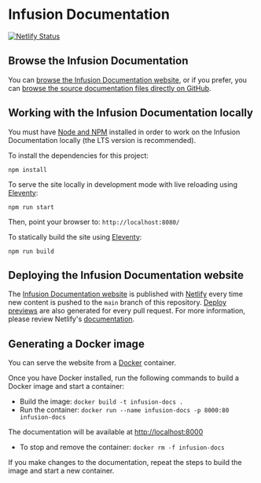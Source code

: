 # Infusion Documentation

[![Netlify Status](https://api.netlify.com/api/v1/badges/c9061766-d760-4eda-922f-da3b838a6013/deploy-status)](https://app.netlify.com/sites/fluid-infusion-docs/deploys)

## Browse the Infusion Documentation

You can [browse the Infusion Documentation website](http://docs.fluidproject.org/infusion/), or if
you prefer, you can [browse the source documentation files directly on GitHub](src/documents).

## Working with the Infusion Documentation locally

You must have [Node and NPM](https://nodejs.org/en/download/) installed in order to work on the Infusion Documentation
locally (the LTS version is recommended).

To install the dependencies for this project:

```shell
npm install
```

To serve the site locally in development mode with live reloading using [Eleventy](https://11ty.dev):

```shell
npm run start
```

Then, point your browser to: `http://localhost:8080/`

To statically build the site using [Eleventy](https://11ty.dev):

```shell
npm run build
```

## Deploying the Infusion Documentation website

The [Infusion Documentation website](http://docs.fluidproject.org/infusion/) is published with [Netlify](https://netlify.com)
every time new content is pushed to the `main` branch of this repository. [Deploy previews](https://docs.netlify.com/site-deploys/overview/#deploy-preview-controls)
are also generated for every pull request. For more information, please review Netlify's [documentation](https://docs.netlify.com).

## Generating a Docker image

You can serve the website from a [Docker](https://docs.docker.com/get-docker) container.

Once you have Docker installed, run the following commands to build a Docker image and start a container:

* Build the image: `docker build -t infusion-docs .`
* Run the container: `docker run --name infusion-docs -p 8000:80 infusion-docs`

The documentation will be available at [http://localhost:8000](http://localhost:8000)

* To stop and remove the container: `docker rm -f infusion-docs`

If you make changes to the documentation, repeat the steps to build the image and start a new container.
